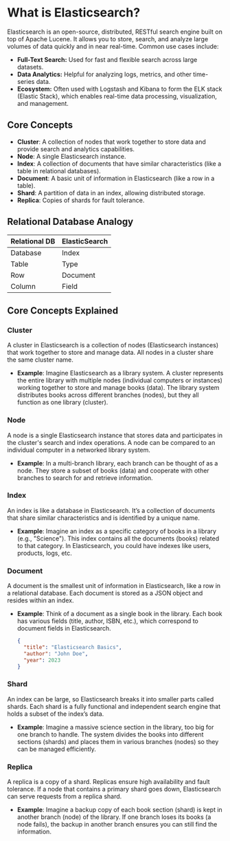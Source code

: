# What is Elasticsearch?

Elasticsearch is an open-source, distributed, RESTful search engine built on top of Apache Lucene. It allows you to store, search, and analyze large volumes of data quickly and in near real-time. Common use cases include:

- **Full-Text Search:** Used for fast and flexible search across large datasets.
- **Data Analytics:** Helpful for analyzing logs, metrics, and other time-series data.
- **Ecosystem:** Often used with Logstash and Kibana to form the ELK stack (Elastic Stack), which enables real-time data processing, visualization, and management.

## Core Concepts

- **Cluster**: A collection of nodes that work together to store data and provide search and analytics capabilities.
- **Node**: A single Elasticsearch instance.
- **Index**: A collection of documents that have similar characteristics (like a table in relational databases).
- **Document**: A basic unit of information in Elasticsearch (like a row in a table).
- **Shard**: A partition of data in an index, allowing distributed storage.
- **Replica**: Copies of shards for fault tolerance.

## Relational Database Analogy

| **Relational DB**  |  **ElasticSearch** |
|--------------------|-------------------|
| Database           |  Index            |
| Table              |  Type             |
| Row                |  Document         |
| Column             |  Field            |


## Core Concepts Explained

### Cluster

A cluster in Elasticsearch is a collection of nodes (Elasticsearch instances) that work together to store and manage data. All nodes in a cluster share the same cluster name.

- **Example**: Imagine Elasticsearch as a library system. A cluster represents the entire library with multiple nodes (individual computers or instances) working together to store and manage books (data). The library system distributes books across different branches (nodes), but they all function as one library (cluster).

### Node

A node is a single Elasticsearch instance that stores data and participates in the cluster's search and index operations. A node can be compared to an individual computer in a networked library system.

- **Example**: In a multi-branch library, each branch can be thought of as a node. They store a subset of books (data) and cooperate with other branches to search for and retrieve information.

### Index

An index is like a database in Elasticsearch. It’s a collection of documents that share similar characteristics and is identified by a unique name.

- **Example**: Imagine an index as a specific category of books in a library (e.g., "Science"). This index contains all the documents (books) related to that category. In Elasticsearch, you could have indexes like users, products, logs, etc.

### Document

A document is the smallest unit of information in Elasticsearch, like a row in a relational database. Each document is stored as a JSON object and resides within an index.

- **Example**: Think of a document as a single book in the library. Each book has various fields (title, author, ISBN, etc.), which correspond to document fields in Elasticsearch.

  ```json
  {
    "title": "Elasticsearch Basics",
    "author": "John Doe",
    "year": 2023
  }
  ```

### Shard

An index can be large, so Elasticsearch breaks it into smaller parts called shards. Each shard is a fully functional and independent search engine that holds a subset of the index’s data.

- **Example**: Imagine a massive science section in the library, too big for one branch to handle. The system divides the books into different sections (shards) and places them in various branches (nodes) so they can be managed efficiently.

### Replica

A replica is a copy of a shard. Replicas ensure high availability and fault tolerance. If a node that contains a primary shard goes down, Elasticsearch can serve requests from a replica shard.

- **Example**: Imagine a backup copy of each book section (shard) is kept in another branch (node) of the library. If one branch loses its books (a node fails), the backup in another branch ensures you can still find the information.
